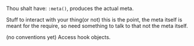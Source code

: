 Thou shalt have:
`:meta()`, produces the actual meta.

Stuff to interact with your thing(or not) this is the point, the meta
itself is meant for the require, so need something to talk to that 
not the meta itself.

(no conventions yet)
Access hook objects.

